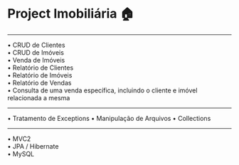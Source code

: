 # Project Imobiliária :house:

---

• CRUD de Clientes <br>
• CRUD de Imóveis <br>
• Venda de Imóveis <br>
• Relatório de Clientes <br>
• Relatório de Imóveis <br>
• Relatório de Vendas <br>
• Consulta de uma venda específica, incluindo o cliente e imóvel relacionada a mesma <br>

---

• Tratamento de Exceptions
• Manipulação de Arquivos
• Collections

---

• MVC2 <br>
• JPA / Hibernate <br>
• MySQL <br>

